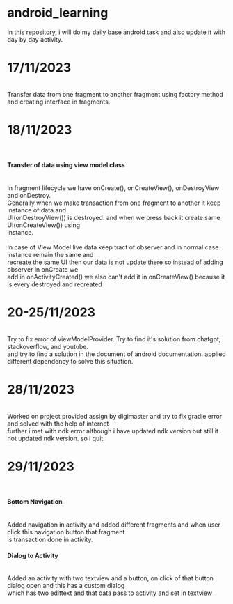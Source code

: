 # android_learning
In this repository, i will do my daily base android task and also update it with day by day activity.<br>
<h1>17/11/2023</h1><br>
Transfer data from one fragment to another fragment using factory method and creating interface in fragments.<br>
<h1>18/11/2023</h1><br>
<h4>Transfer of data using view model class</h4><br>
In fragment lifecycle we have onCreate(), onCreateView(), onDestroyView and onDestroy.<br>
Generally when we make transaction from one fragment to another it keep instance of data and <br>
UI(onDestroyView()) is destroyed. and when we press back it create same UI(onCreateVIew()) using<br>
instance.<br> <br>
In case of View Model live data keep tract of observer and in normal case instance remain the same and <br>
recreate the same UI then our data is not update there so instead of adding observer in onCreate we <br>
add in onActivityCreated() we also can't add it in onCreateView() because it is every destroyed and recreated
<br>
<h1>20-25/11/2023</h1>
<br>
Try to fix error of viewModelProvider. Try to find it's solution from chatgpt, stackoverflow, and youtube.<br>
and try to find a solution in the document of android documentation. applied different dependency to solve this situation.
<br>
<h1>28/11/2023</h1>
<br>Worked on project provided assign by digimaster and try to fix gradle error and solved with the help of internet
<br> further i met with ndk error although i have updated ndk version but still it not updated ndk version. so i quit.
<br>
<h1>29/11/2023</h1>
<br><h4>Bottom Navigation</h4>
<br>Added navigation in activity and added different fragments and when user click this navigation button that fragment
<br> is transaction done in activity.
<br><h4>Dialog to Activity</h4>
<br>Added an activity with two textview and a button, on click of that button dialog open and this has a custom dialog
<br>which has two edittext and that data pass to activity and set in textview
